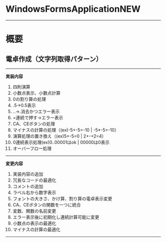 # WindowsFormsApplicationNEW
***
# 概要
## 電卓作成（文字列取得パターン）
***
**実装内容**
1. 四則演算
2. 小数点表示、小数点計算
3. 0の割り算の処理
4. .5→0.5表示
5. ..→.消去かつエラー表示
6. =連続で押す→エラー表示
7. CA、CEボタンの処理
8. マイナスの計算の処理（(ex)-5+-5=-10 | -5*-5=-10）
9. 演算処理の置き換え（(ex)5+-5=0 | 2+-+2=4）
10. 0連続表示処理(ex)0..00001はok | 00000は0表示
11. オーバーフロー処理
***
**変更内容**
1. 実装内容の追加
2. 冗長なコードの最適化
3. コメントの追加
4. ラベル右から数字表示
5. フォントの大きさ、かけ算、割り算の電卓表示変更
6. CA、CEボタンの関数を一つに統合
7. 変数、関数の名前変更
8. エラー表示後に初期化し連続計算可能に変更
9. 小数点の表示の最適化
10. マイナスの計算の最適化
***
